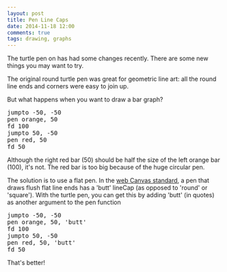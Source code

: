 ```yaml
---
layout: post
title: Pen Line Caps
date: 2014-11-18 12:00
comments: true
tags: drawing, graphs
---
```


The turtle pen on has had some changes recently.
There are some new things you may want to try.

The original round turtle pen was great for geometric line
art: all the round line ends and corners were easy to join up.

But what happens when you want to draw a bar graph?

<pre class="examp">
jumpto -50, -50
pen orange, 50
fd 100
jumpto 50, -50
pen red, 50
fd 50
</pre>

<script type="demo" height=199>
demo ->
  jumpto -50, -50
  pen orange, 50
  fd 100
  label '100?'
  jumpto 50, -50
  pen red, 50
  fd 50
  label '50?'
  jumpto 0, 0
</script>

Although the right red bar (50) should be half the size
of the left orange bar (100), it's not.  The red bar is
too big because of the huge circular pen.

The solution is to use a flat pen.  In the
[web Canvas standard](http://www.w3.org/TR/2014/CR-2dcontext-20140821/#dom-context-2d-linecap),
a pen that draws flush flat line ends has a 'butt' lineCap
(as opposed to 'round' or 'square').  With the turtle
pen, you can get this by adding 'butt' (in quotes) as another
argument to the pen function

<pre class="examp">
jumpto -50, -50
pen orange, 50, 'butt'
fd 100
jumpto 50, -50
pen red, 50, 'butt'
fd 50
</pre>

<script type="demo" height=199>
demo ->
  jumpto -50, -50
  pen orange, 50, 'butt'
  fd 100
  label '100!'
  jumpto 50, -50
  pen red, 50, 'butt'
  fd 50
  label '50!'
  jumpto 0, 0
</script>

That's better!
